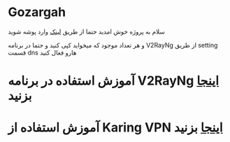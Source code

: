 # Gozargah


سلام به پروژه خوش امدید حتما از طریق [لینک](https://github.com/valid7996/allsub/blob/main/allsub.html) وارد پوشه شوید

و هر تعداد موجود که میخواید کپی کنید و حتما در برنامه V2RayNg از طریق setting  قسمت dns هارو فعال کنید 

# آموزش استفاده در برنامه V2RayNg [اینجا](https://example.com) بزنید 

# آموزش استفاده از Karing VPN [اینجا](https://example.com) بزنید 
